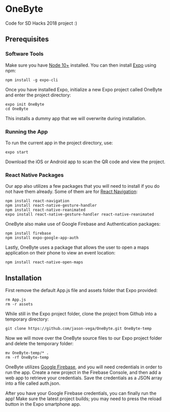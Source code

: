 # OneByte
Code for SD Hacks 2018 project :)

## Prerequisites
### Software Tools
Make sure you have [Node 10+](https://nodejs.org/en/download/) installed. You can then install [Expo](https://expo.io/learn) using npm:
```
npm install -g expo-cli
```
Once you have installed Expo, initialize a new Expo project called OneByte and enter the project directory:
```
expo init OneByte
cd OneByte
```
This installs a dummy app that we will overwrite during installation.
### Running the App
To run the current app in the project directory, use:
```
expo start
```
Download the iOS or Android app to scan the QR code and view the project.
### React Native Packages
Our app also utilizes a few packages that you will need to install if you do not have them already. Some of them are for [React Navigation](https://reactnavigation.org/docs/en/getting-started.html):
```
npm install react-navigation
npm install react-native-gesture-handler
npm install react-native-reanimated
expo install react-native-gesture-handler react-native-reanimated
```
OneByte also make use of Google Firebase and Authentication packages:
```
npm install firebase
npm install expo-google-app-auth
```
Lastly, OneByte uses a package that allows the user to open a maps application on their phone to view an event location:
```
npm install react-native-open-maps
```

## Installation
First remove the default App.js file and assets folder that Expo provided:
```
rm App.js
rm -r assets
```
While still in the Expo project folder, clone the project from Github into a temporary directory:
```
git clone https://github.com/jason-vega/OneByte.git OneByte-temp
```
Now we will move over the OneByte source files to our Expo project folder and delete the temporary folder:
```
mv OneByte-temp/* .
rm -rf OneByte-temp
```

OneByte utilizes [Google Firebase](https://firebase.google.com/), and you will need credentials in order to run the app. Create a new project in the Firebase Console, and then add a web app to retrieve your credentials. Save the credentials as a JSON array into a file called auth.json.

After you have your Google Firebase credentials, you can finally run the app! Make sure the latest project builds; you may need to press the reload button in the Expo smartphone app.
